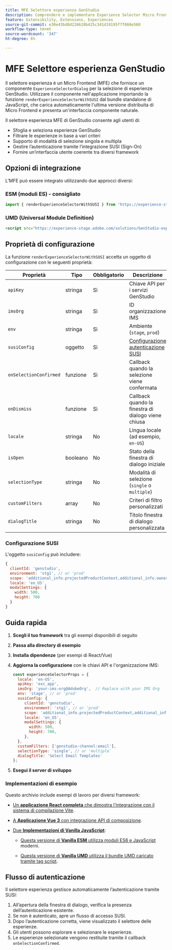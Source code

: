 ```yaml
---
title: MFE Selettore esperienza GenStudio
description: Comprendere e implementare Experience Selector Micro FrontEnd per le app e i componenti aggiuntivi GenStudio.
feature: Extensibility, Extensions, Experiences
source-git-commit: e30e43bd8d226628b425c341d19195f7f860e560
workflow-type: tm+mt
source-wordcount: '347'
ht-degree: 6%

---
```


# MFE Selettore esperienza GenStudio

Il selettore esperienza è un Micro Frontend (MFE) che fornisce un componente `ExperienceSelectorDialog` per la selezione di esperienze GenStudio. Utilizzare il componente nell&#39;applicazione importando la funzione `renderExperienceSelectorWithSUSI` dal bundle standalone di JavaScript, che carica automaticamente l&#39;ultima versione distribuita di Micro Frontend e presenta un&#39;interfaccia componente naturale.

Il selettore esperienza MFE di GenStudio consente agli utenti di:

- Sfoglia e seleziona esperienze GenStudio
- Filtrare le esperienze in base a vari criteri
- Supporto di modalità di selezione singola e multipla
- Gestire l’autenticazione tramite l’integrazione SUSI (Sign-On)
- Fornire un’interfaccia utente coerente tra diversi framework

## Opzioni di integrazione

L’MFE può essere integrato utilizzando due approcci diversi:

### ESM (moduli ES) - consigliato

```javascript
import { renderExperienceSelectorWithSUSI } from 'https://experience-stage.adobe.com/solutions/GenStudio-experience-selector-mfe/static-assets/resources/@genstudio/experience-selector/esm/standalone.js';
```

### UMD (Universal Module Definition)

```html
<script src="https://experience-stage.adobe.com/solutions/GenStudio-experience-selector-mfe/static-assets/resources/@genstudio/experience-selector/umd/standalone.js"></script>
```

## Proprietà di configurazione

La funzione `renderExperienceSelectorWithSUSI` accetta un oggetto di configurazione con le seguenti proprietà:

| Proprietà | Tipo | Obbligatorio | Descrizione |
|----------|------|----------|-------------|
| `apiKey` | stringa | Sì | Chiave API per i servizi GenStudio |
| `imsOrg` | stringa | Sì | ID organizzazione IMS |
| `env` | stringa | Sì | Ambiente (`stage`, `prod`) |
| `susiConfig` | oggetto | Sì | [Configurazione autenticazione SUSI](#susi-configuration) |
| `onSelectionConfirmed` | funzione | Sì | Callback quando la selezione viene confermata |
| `onDismiss` | funzione | Sì | Callback quando la finestra di dialogo viene chiusa |
| `locale` | stringa | No | Lingua locale (ad esempio, `en-US`) |
| `isOpen` | booleano | No | Stato della finestra di dialogo iniziale |
| `selectionType` | stringa | No | Modalità di selezione (`single` o `multiple`) |
| `customFilters` | array | No | Criteri di filtro personalizzati |
| `dialogTitle` | stringa | No | Titolo finestra di dialogo personalizzata |

### Configurazione SUSI

L&#39;oggetto `susiConfig` può includere:

```javascript
{
  clientId: 'genstudio',
  environment: 'stg1', // or 'prod'
  scope: 'additional_info.projectedProductContext,additional_info.ownerOrg,AdobeID,openid,session,read_organizations,ab.manage',
  locale: 'en_US',
  modalSettings: {
    width: 500,
    height: 700
  }
}
```

## Guida rapida

1. **Scegli il tuo framework** tra gli esempi disponibili di seguito
1. **Passa alla directory di esempio**
1. **Installa dipendenze** (per esempi di React/Vue)
1. **Aggiorna la configurazione** con le chiavi API e l&#39;organizzazione IMS:

   ```javascript
   const experienceSelectorProps = {
     locale: 'en-US',
     apiKey: 'exc_app',           
     imsOrg: 'your-ims-org@AdobeOrg',  // Replace with your IMS Org
     env: 'stage', // or 'prod'
     susiConfig: {
        clientId: 'genstudio',
        environment: 'stg1', // or 'prod'
        scope: 'additional_info.projectedProductContext,additional_info.ownerOrg,AdobeID,openid,session,read_organizations,ab.manage',
        locale: 'en_US',
        modalSettings: {
          width: 500,
          height: 700,
        },
     },
     customFilters: ['genstudio-channel:email'],
     selectionType: 'single', // or 'multiple'
     dialogTitle: 'Select Email Templates'
   };
   ```

1. **Esegui il server di sviluppo**

### Implementazioni di esempio

Questo archivio include esempi di lavoro per diversi framework:

- [Un **applicazione React completa** che dimostra l&#39;integrazione con il sistema di compilazione Vite](https://github.com/adobe/genstudio-extensibility-examples/tree/main/genstudio-experience-selector-mfe/react-js).

- [A **Applicazione Vue 3** con integrazione API di composizione](https://github.com/adobe/genstudio-extensibility-examples/tree/main/genstudio-experience-selector-mfe/vue-js).

- [Due **Implementazioni di Vanilla JavaScript**](https://github.com/adobe/genstudio-extensibility-examples/tree/main/genstudio-experience-selector-mfe/vanilla-js):

   - [Questa versione di **Vanilla ESM** utilizza moduli ES6 e JavaScript](https://github.com/adobe/genstudio-extensibility-examples/tree/main/genstudio-experience-selector-mfe/vanilla-js/vanilla-esm) moderni.

   - [Questa versione di **Vanilla UMD** utilizza il bundle UMD caricato tramite tag script](https://github.com/adobe/genstudio-extensibility-examples/tree/main/genstudio-experience-selector-mfe/vanilla-js/vanilla-umd-global-var).

## Flusso di autenticazione

Il selettore esperienza gestisce automaticamente l’autenticazione tramite SUSI:

1. All’apertura della finestra di dialogo, verifica la presenza dell’autenticazione esistente.
1. Se non è autenticato, apre un flusso di accesso SUSI.
1. Dopo l’autenticazione corretta, viene visualizzato il selettore delle esperienze.
1. Gli utenti possono esplorare e selezionare le esperienze.
1. Le esperienze selezionate vengono restituite tramite il callback `onSelectionConfirmed`.
